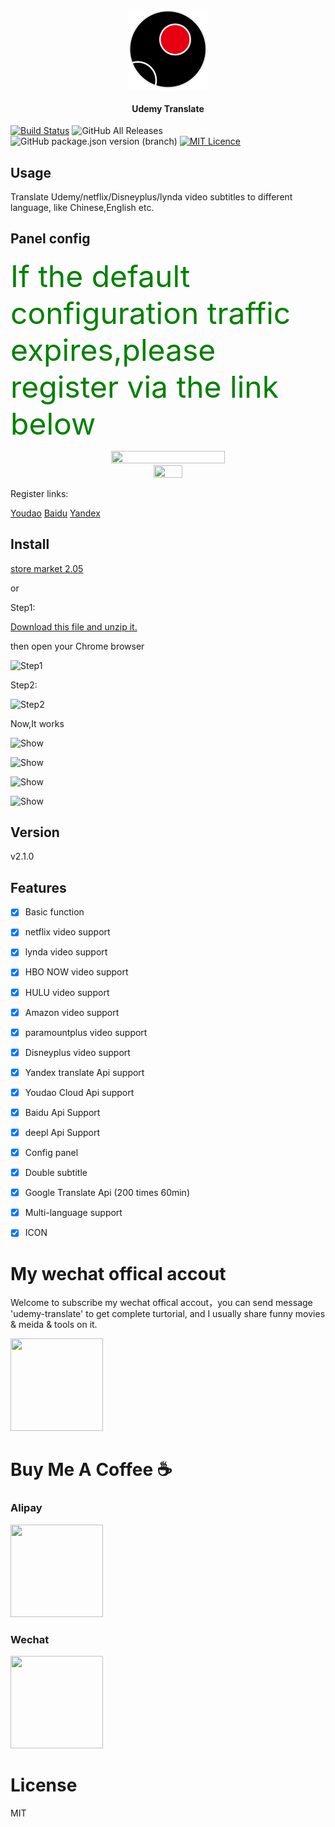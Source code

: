 <p align="center">
  <img src="https://github.com/ChenYCL/chrome-extension-udemy-translate/raw/v2.0.0/example/ball-logo.png" alt="Udemy
   Translate
  " height="128" width="128" />
</p>

<h4 align="center">
  Udemy Translate
</h4>

[![Build Status](https://img.shields.io/badge/README-中文-yellow.svg)](README.md)
![GitHub All Releases](https://img.shields.io/github/downloads/ChenYCL/chrome-extension-udemy-translate/total)
![GitHub package.json version (branch)](https://img.shields.io/github/package-json/v/ChenYCL/chrome-extension-udemy-translate/master)
[![MIT Licence](https://badges.frapsoft.com/os/mit/mit.svg?v=103)](https://opensource.org/licenses/mit-license.php)

## Usage

Translate Udemy/netflix/Disneyplus/lynda video subtitles to different language, like Chinese,English etc.

## Panel config

<font color=green size=7>If the default configuration traffic expires,please register via the link below</font>

<div align=center><img width="60%" height="60%" src="https://github.com/ChenYCL/chrome-extension-udemy-translate/raw/v2.0.0/example/config.png"/></div>

<div align=center><img width="30%" height="30%" src="https://github.com/ChenYCL/chrome-extension-udemy-translate/raw/v2.0.0/example/popup.png"/></div>

Register links:

[Youdao](https://ai.youdao.com/index.s)
[Baidu](https://fanyi-api.baidu.com/api/trans/product/desktop)
[Yandex](https://translate.yandex.com/developers/keys)

## Install

[store market 2.05](https://chrome.google.com/webstore/detail/udemy-translate/dechpgocmbnibandhfdpkmfkogmlnbkp?hl=en-US)

or

Step1:

[Download this file and unzip it.](https://github.com/ChenYCL/chrome-extension-udemy-translate/releases)

then open your Chrome browser

![Step1](https://github.com/ChenYCL/chrome-extension-udemy-translate/raw/master/example/step1.png)

Step2:

![Step2](https://github.com/ChenYCL/chrome-extension-udemy-translate/raw/master/example/step2.png)

Now,It works

![Show](https://github.com/ChenYCL/chrome-extension-udemy-translate/raw/master/example/show.png)

![Show](https://github.com/ChenYCL/chrome-extension-udemy-translate/raw/master/example/netflix.png)

![Show](https://github.com/ChenYCL/chrome-extension-udemy-translate/raw/master/example/lynda.png)

![Show](https://github.com/ChenYCL/chrome-extension-udemy-translate/raw/master/example/hulu.jpg)

## Version

v2.1.0

## Features

- [x] Basic function

- [x] netflix video support

- [x] lynda video support

- [x] HBO NOW video support

- [x] HULU video support

- [x] Amazon video support

- [x] paramountplus video support

- [x] Disneyplus video support

- [x] Yandex translate Api support

- [x] Youdao Cloud Api support

- [x] Baidu Api Support

- [x] deepl Api Support

- [x] Config panel

- [x] Double subtitle

- [x] Google Translate Api (200 times 60min)

- [x] Multi-language support

- [x] ICON

# My wechat offical accout

Welcome to subscribe my wechat offical accout，you can send message 'udemy-translate' to get complete turtorial, and I usually share funny movies & meida & tools on it.

  <img  src="https://raw.githubusercontent.com/ChenYCL/chrome-extension-udemy-translate/master/example/qrcode.BMP" alt="" height="148" width="148" />

# Buy Me A Coffee ☕️

### Alipay

  <img  src="https://github.com/ChenYCL/chrome-extension-udemy-translate/raw/v2.0.0/example/alipay.JPG" alt="" height="148" width="148" />

### Wechat

  <img  src="https://github.com/ChenYCL/chrome-extension-udemy-translate/raw/v2.0.0/example/wechat.JPG" alt="" height="148" width="148" />

# License

MIT
